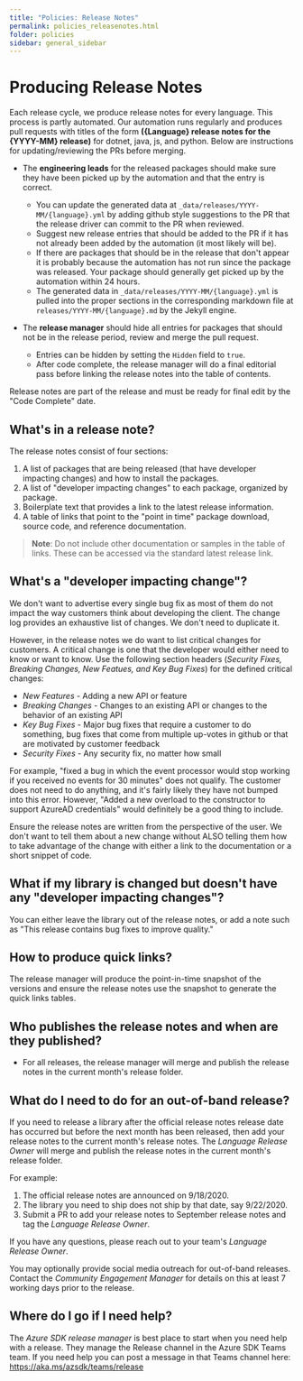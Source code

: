 ```yaml
---
title: "Policies: Release Notes"
permalink: policies_releasenotes.html
folder: policies
sidebar: general_sidebar
---
```


# Producing Release Notes

Each release cycle, we produce release notes for every language. This process is partly automated. Our automation runs regularly and produces pull requests with titles of the form **({Language} release notes for the {YYYY-MM} release)** for dotnet, java, js, and python. Below are instructions for updating/reviewing the PRs before merging.

- The **engineering leads** for the released packages should make sure they have been picked up by the automation and that the entry is correct.
  - You can update the generated data at `_data/releases/YYYY-MM/{language}.yml` by adding github style suggestions to the PR that the release driver can commit to the PR when reviewed.
  - Suggest new release entries that should be added to the PR if it has not already been added by the automation (it most likely will be).
  - If there are packages that should be in the release that don't appear it is probably because the automation has not run since the package was released. Your package should generally get picked up by the automation within 24 hours.
  - The generated data in `_data/releases/YYYY-MM/{language}.yml` is pulled into the proper sections in the corresponding markdown file at `releases/YYYY-MM/{language}.md` by the Jekyll engine.

- The **release manager** should hide all entries for packages that should not be in the release period, review and merge the pull request.
  - Entries can be hidden by setting the `Hidden` field to `true`.
  - After code complete, the release manager will do a final editorial pass before linking the release notes into the table of contents.

Release notes are part of the release and must be ready for final edit by the "Code Complete" date.

## What's in a release note?

The release notes consist of four sections:

1. A list of packages that are being released (that have developer impacting changes) and how to install the packages.
2. A list of "developer impacting changes" to each package, organized by package.
3. Boilerplate text that provides a link to the latest release information.
4. A table of links that point to the "point in time" package download, source code, and reference documentation.

> **Note**: Do not include other documentation or samples in the table of links.  These can be accessed via the standard latest release link.

## What's a "developer impacting change"?

We don't want to advertise every single bug fix as most of them do not impact the way customers think about developing the client.  The change log provides an exhaustive list of changes.  We don't need to duplicate it.

However, in the release notes we do want to list critical changes for customers. A critical change is one that the developer would either need to know or want to know. Use the following section headers (*Security Fixes, Breaking Changes, New Featues, and Key Bug Fixes*) for the defined critical changes:

* *New Features* - Adding a new API or feature
* *Breaking Changes* - Changes to an existing API or changes to the behavior of an existing API
* *Key Bug Fixes* - Major bug fixes that require a customer to do something, bug fixes that come from multiple up-votes in github or that are motivated by customer feedback
* *Security Fixes* - Any security fix, no matter how small

For example, "fixed a bug in which the event processor would stop working if you received no events for 30 minutes" does not qualify.  The customer does not need to do anything, and it's fairly likely they have not bumped into this error.  However, "Added a new overload to the constructor to support AzureAD credentials" would definitely be a good thing to include.

Ensure the release notes are written from the perspective of the user.   We don't want to tell them about a new change without ALSO telling them how to take advantage of the change with either a link to the documentation or a short snippet of code.

## What if my library is changed but doesn't have any "developer impacting changes"?

You can either leave the library out of the release notes, or add a note such as "This release contains bug fixes to improve quality."

## How to produce quick links?

The release manager will produce the point-in-time snapshot of the versions and ensure the release notes use the snapshot to generate the quick links tables.

## Who publishes the release notes and when are they published?

* For all releases, the release manager will merge and publish the release notes in the current month's release folder.

## What do I need to do for an out-of-band release?

If you need to release a library after the official release notes release date has occurred but before the next month has been released, then add your release notes to the current month's release notes. The _Language Release Owner_ will merge and publish the release notes in the current month's release folder.

For example:
1. The official release notes are announced on 9/18/2020.
1. The library you need to ship does not ship by that date, say 9/22/2020.
1. Submit a PR to add your release notes to September release notes and tag the _Language Release Owner_.

If you have any questions, please reach out to your team's _Language Release Owner_.

You may optionally provide social media outreach for out-of-band releases.  Contact the _Community Engagement Manager_ for details on this at least 7 working days prior to the release.

## Where do I go if I need help?

The _Azure SDK release manager_ is best place to start when you need help with a release. They manage the Release channel in the Azure SDK Teams team.  If you need help you can post a message in that Teams channel here: <https://aka.ms/azsdk/teams/release>
